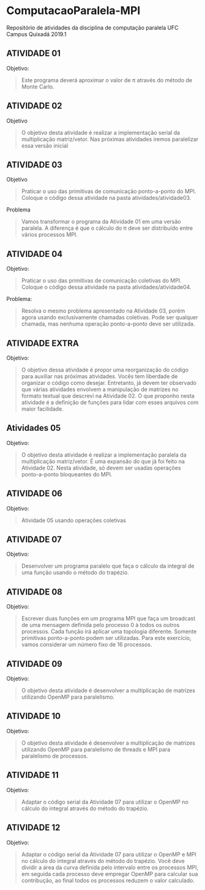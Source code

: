 # ComputacaoParalela-MPI
Repositório de atividades da disciplina de computação paralela UFC Campus Quixadá 2019.1 
## ATIVIDADE 01
Objetivo:
>Este programa deverá aproximar o valor de π através do método de Monte Carlo.
## ATIVIDADE 02
Objetivo
>O objetivo desta atividade é realizar a implementação serial da multiplicação matriz/vetor. Nas próximas atividades iremos paralelizar essa versão inicial
## ATIVIDADE 03
Objetivo
   > Praticar o uso das primitivas de comunicação ponto-a-ponto do MPI. Coloque o código dessa atividade na pasta atividades/atividade03.

Problema
   > Vamos transformar o programa da Atividade 01 em uma versão paralela. A diferença é que o cálculo do π deve ser distribuído entre vários processos MPI.
## ATIVIDADE 04
Objetivo:
   > Praticar o uso das primitivas de comunicação coletivas do MPI. Coloque o código dessa atividade na pasta atividades/atividade04.

Problema:
   > Resolva o mesmo problema apresentado na Atividade 03, porém agora usando exclusivamente chamadas coletivas. Pode ser qualquer chamada, mas nenhuma operação ponto-a-ponto deve ser utilizada.
## ATIVIDADE EXTRA
Objetivo:
   > O objetivo dessa atividade é propor uma reorganização do código para auxiliar nas próximas atividades. Vocês tem liberdade de organizar o código como desejar. Entretanto, já devem ter observado que várias atividades envolvem a manipulação de matrizes no formato textual que descrevi na Atividade 02. O que proponho nesta atividade é a definição de funções para lidar com esses arquivos com maior facilidade.
##  Atividades 05 
Objetivo:
   > O objetivo desta atividade é realizar a implementação paralela da multiplicação matriz/vetor. É uma expansão do que já foi feito na Atividade 02. Nesta atividade, só devem ser usadas operações ponto-a-ponto bloqueantes do MPI.
## ATIVIDADE 06
Objetivo:
  > Atividade 05 usando operações coletivas
## ATIVIDADE 07
Objetivo:
   > Desenvolver um programa paralelo que faça o cálculo da integral de uma função usando o método do trapézio.
## ATIVIDADE 08
Objetivo:
   > Escrever duas funções em um programa MPI que faça um broadcast de uma mensagem definida pelo processo 0 à todos os outros processos. Cada função irá aplicar uma topologia diferente. Somente primitivas ponto-a-ponto podem ser utilizadas. Para este exercício, vamos considerar um número fixo de 16 processos.

## ATIVIDADE 09
Objetivo:
   > O objetivo desta atividade é desenvolver a multiplicação de matrizes utilizando OpenMP para paralelismo.

## ATIVIDADE 10
Objetivo:
   > O objetivo desta atividade é desenvolver a multiplicação de matrizes utilizando OpenMP para paralelismo de threads e MPI para paralelismo de processos.
## ATIVIDADE 11
Objetivo:
   > Adaptar o código serial da Atividade 07 para utilizar o OpenMP no cálculo do integral através do método do trapézio.
## ATIVIDADE 12
Objetivo:
   > Adaptar o código serial da Atividade 07 para utilizar o OpenMP e MPI no cálculo do integral através do método do trapézio. Você deve dividir a área da curva definida pelo intervalo entre os processos MPI, em seguida cada processo deve empregar OpenMP para calcular sua contribução, ao final todos os processos reduzem o valor calculado.